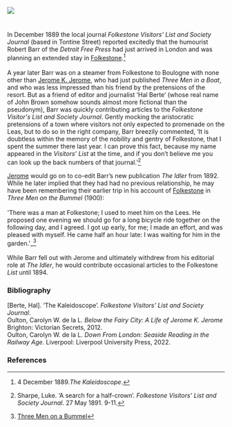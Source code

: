 <a href="https://www.kent-maps.online"><img src="https://www.kent-maps.online/juncture/ve-button.png"></a>
<param ve-config title="Robert Barr (1849-1912)" author="Professor Carolyn Oulton" layout="vtl" banner="https://raw.githubusercontent.com/kent-map/images/main/banners/19c.jpg">

<param ve-entity eid="Q375314" aliases="Folkestone">

#

In December 1889 the local journal _Folkestone Visitors’ List and Society Journal_ (based in Tontine Street) reported excitedly that the humourist Robert Barr of the _Detroit Free Press_ had just arrived in London and was planning an extended stay in [Folkestone](/19c/19c-folkestone).[^ref1]
<br><br>
A year later Barr was on a steamer from Folkestone to Boulogne with none other than [Jerome K. Jerome](/19c/19c-jerome-biography), who had just published _Three Men in a Boat_, and who was less impressed than his friend by the pretensions of the resort. But as a friend of editor and journalist ‘Hal Berte’ (whose real name of John Brown somehow sounds almost more fictional than the pseudonym), Barr was quickly contributing articles to the _Folkestone Visitor's List and Society Journal_. Gently mocking the aristocratic pretensions of a town where visitors not only expected to promenade on the Leas, but to do so in the right company, Barr breezily commented, ‘It is doubtless within the memory of the nobility and gentry of Folkestone, that I spent the summer there last year. I can prove this fact, because my name appeared in the _Visitors’ List_ at the time, and if you don’t believe me you can look up the back numbers of that journal.’[^ref2]  
<param ve-image url="https://upload.wikimedia.org/wikipedia/commons/a/ae/Robert_Barr_and_Arthur_Conan_Doyle.jpg" label="Robert Barr, Miss Doyle, Conan Doyle, Mrs. Conan Doyle, Robert McClure" attribution="not stated, Public domain, via Wikimedia Commons">
<param ve-image url="https://upload.wikimedia.org/wikipedia/commons/5/5d/View_along_Tontine_Street%2C_Folkestone_-_geograph.org.uk_-_1579075.jpg" label="View along Tontine Street, Folkestone - geograph.org.uk - 1579075.jpg" attribution="Nick Smith / View along Tontine Street, Folkestone">
<param ve-map primary center="Q106436094" zoom="15">

[Jerome](/19c/19c-jerome-biography) would go on to co-edit Barr’s new publication _The Idler_ from 1892. While he later implied that they had had no previous relationship, he may have been remembering their earlier trip in his account of [Folkestone](/19c/19c-folkestone) in _Three Men on the Bummel_ (1900):
<br><br>
'There was a man at Folkestone; I used to meet him on the Lees.  He proposed one evening we should go for a long bicycle ride together on the following day, and I agreed.  I got up early, for me; I made an effort, and was pleased with myself.  He came half an hour late: I was waiting for him in the garden.'_[^ref3]   
<br>
While Barr fell out with Jerome and ultimately withdrew from his editorial role at _The Idler_, he would contribute occasional articles to the Folkestone _List_ until 1894.
<param ve-image url="https://upload.wikimedia.org/wikipedia/commons/f/f3/The_Lees_-i.e.%2C_Leas-%2C_Folkestone%2C_England-LCCN2002696746.jpg" label="The Leas, Folkestone" attribution="Photochrom Print Collection, Public domain, via Wikimedia Commons">

### Bibliography
[Berte, Hal]. ‘The Kaleidoscope’. _Folkestone Visitors’ List and Society Journal_.   
Oulton, Carolyn W. de la L. _Below the Fairy City: A Life of Jerome K. Jerome_ Brighton: Victorian Secrets, 2012.   
Oulton, Carolyn W. de la L. _Down From London: Seaside Reading in the Railway Age._ Liverpool: Liverpool University Press, 2022.   

### References
[^ref1]: 4 December 1889._The Kaleidoscope_.
[^ref2]: Sharpe, Luke. ‘A search for a half-crown’. _Folkestone Visitors’ List and Society Journal_. 27 May 1891. 9-11.
[^ref3]: [Three Men on a Bummel](https://www.gutenberg.org/files/2183/2183-h/2183-h.htm)   

